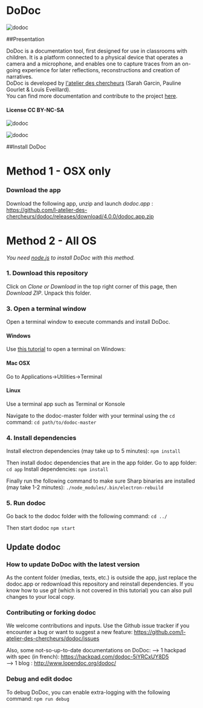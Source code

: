 DoDoc
==========
![dodoc](http://www.lopendoc.org/dodoc/wp-content/uploads/sites/23/2016/05/Capture-d%E2%80%99e%CC%81cran-2016-05-05-a%CC%80-18.29.52.png)

##Presentation

DoDoc is a documentation tool, first designed for use in classrooms with children. It is a platform connected to a physical device that operates a camera and a microphone, and enables one to capture traces from an on-going experience for later reflections, reconstructions and creation of narratives.<br> 
DoDoc is developed by [l'atelier des chercheurs](http://latelier-des-chercheurs.fr/) (Sarah Garcin, Pauline Gourlet & Louis Eveillard).<br>
You can find more documentation and contribute to the project [here](http://www.lopendoc.org/dodoc/).<br>
#### License CC BY-NC-SA <br>


![dodoc](http://www.lopendoc.org/dodoc/wp-content/uploads/sites/23/2016/05/Capture-d%E2%80%99e%CC%81cran-2016-05-05-a%CC%80-18.13.31.png)

![dodoc](http://www.lopendoc.org/dodoc/wp-content/uploads/sites/23/2016/05/Capture-d%E2%80%99e%CC%81cran-2016-05-05-a%CC%80-18.13.44.png) 


##Install DoDoc

# Method 1 - OSX only
### Download the app

Download the following app, unzip and launch _dodoc.app_ : https://github.com/l-atelier-des-chercheurs/dodoc/releases/download/4.0.0/dodoc.app.zip

# Method 2 - All OS

_You need [node.js](https://nodejs.org/) to install DoDoc with this method._

### 1. Download this repository

Click on *Clone or Download* in the top right corner of this page, then *Download ZIP*. Unpack this folder.

### 3. Open a terminal window

Open a terminal window to execute commands and install DoDoc.

#### Windows
Use [this tutorial](http://wikistrea.fr/Comment_ouvrir_la_console_de_commande_Windows_en_mode_administrateur_%3F) to open a terminal on Windows: 
#### Mac OSX
Go to Applications->Utilities->Terminal
#### Linux
Use a terminal app such as Terminal or Konsole

Navigate to the dodoc-master folder with your terminal using the `cd` command:
```cd path/to/dodoc-master``` 

### 4. Install dependencies

Install electron dependencies (may take up to 5 minutes):
```npm install```  

Then install dodoc dependencies that are in the app folder.
Go to app folder:
```cd app```
Install dependencies:
```npm install```

Finally run the following command to make sure Sharp binaries are installed (may take 1-2 minutes):
```./node_modules/.bin/electron-rebuild```

### 5. Run dodoc

Go back to the dodoc folder with the following command:
```cd ../```

Then start dodoc
```npm start```

## Update dodoc

### How to update DoDoc with the latest version  

As the content folder (medias, texts, etc.) is outside the app, just replace the dodoc.app or redownload this repository and reinstall dependencies. If you know how to use _git_ (which is not covered in this tutorial) you can also pull changes to your local copy.

### Contributing or forking dodoc

We welcome contributions and inputs. Use the Github issue tracker if you encounter a bug or want to suggest a new feature: https://github.com/l-atelier-des-chercheurs/dodoc/issues

Also, some not-so-up-to-date documentations on DoDoc:
-->  1 hackpad with spec (in french): https://hackpad.com/dodoc-5iYRCxUY8D5 <br>
-->  1 blog : http://www.lopendoc.org/dodoc/

### Debug and edit dodoc
To debug DoDoc, you can enable extra-logging with the following command:
```npm run debug```
